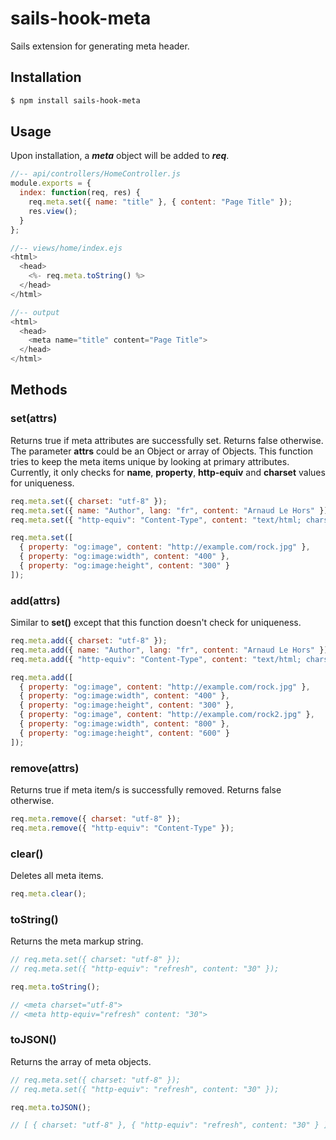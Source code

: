 # sails-hook-meta

Sails extension for generating meta header.

## Installation

```sh
$ npm install sails-hook-meta
```

## Usage

Upon installation, a **_meta_** object will be added to **_req_**.

```javascript
//-- api/controllers/HomeController.js
module.exports = {
  index: function(req, res) {
    req.meta.set({ name: "title" }, { content: "Page Title" });
    res.view();
  }
};

//-- views/home/index.ejs
<html>
  <head>
    <%- req.meta.toString() %>
  </head>
</html>

//-- output
<html>
  <head>
    <meta name="title" content="Page Title">
  </head>
</html>
```

## Methods

### set(attrs)

Returns true if meta attributes are successfully set. Returns false otherwise. The parameter **attrs** could be an Object or array of Objects. This function tries to keep the meta items unique by looking at primary attributes. Currently, it only checks for **name**, **property**, **http-equiv** and **charset** values for uniqueness. 

```javascript
req.meta.set({ charset: "utf-8" });
req.meta.set({ name: "Author", lang: "fr", content: "Arnaud Le Hors" });
req.meta.set({ "http-equiv": "Content-Type", content: "text/html; charset=utf-8" });

req.meta.set([
  { property: "og:image", content: "http://example.com/rock.jpg" },
  { property: "og:image:width", content: "400" },
  { property: "og:image:height", content: "300" }
]);
```

### add(attrs)

Similar to **set()** except that this function doesn't check for uniqueness.

```javascript
req.meta.add({ charset: "utf-8" });
req.meta.add({ name: "Author", lang: "fr", content: "Arnaud Le Hors" });
req.meta.add({ "http-equiv": "Content-Type", content: "text/html; charset=utf-8" });

req.meta.add([
  { property: "og:image", content: "http://example.com/rock.jpg" },
  { property: "og:image:width", content: "400" },
  { property: "og:image:height", content: "300" },
  { property: "og:image", content: "http://example.com/rock2.jpg" },
  { property: "og:image:width", content: "800" },
  { property: "og:image:height", content: "600" }
]);
```

### remove(attrs)

Returns true if meta item/s is successfully removed. Returns false otherwise.

```javascript
req.meta.remove({ charset: "utf-8" });
req.meta.remove({ "http-equiv": "Content-Type" });
```

### clear()

Deletes all meta items.

```javascript
req.meta.clear();
```

### toString()

Returns the meta markup string.

```javascript
// req.meta.set({ charset: "utf-8" });
// req.meta.set({ "http-equiv": "refresh", content: "30" });

req.meta.toString();

// <meta charset="utf-8">
// <meta http-equiv="refresh" content: "30">
```

### toJSON()

Returns the array of meta objects.

```javascript
// req.meta.set({ charset: "utf-8" });
// req.meta.set({ "http-equiv": "refresh", content: "30" });

req.meta.toJSON();

// [ { charset: "utf-8" }, { "http-equiv": "refresh", content: "30" } ]
```
